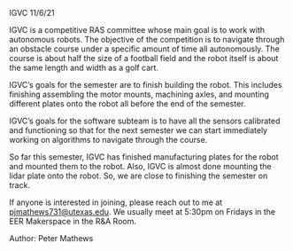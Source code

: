 IGVC 11/6/21



IGVC is a competitive RAS committee whose main goal is to work with autonomous robots. The objective of the competition is to navigate through an obstacle course under a specific amount of time all autonomously. The course is about half the size of a football field and the robot itself is about the same length and width as a golf cart. 

IGVC’s goals for the semester are to finish building the robot. This includes finishing assembling the motor mounts, machining axles, and mounting different plates onto the robot all before the end of the semester.

IGVC’s goals for the software subteam is to have all the sensors calibrated and functioning so that for the next semester we can start immediately working on algorithms to navigate through the course.

So far this semester, IGVC has finished manufacturing plates for the robot and mounted them to the robot. Also, IGVC is almost done mounting the lidar plate onto the robot. So, we are close to finishing the semester on track. 

If anyone is interested in joining, please reach out to me at [pjmathews731@utexas.edu](mailto:pjmathews731@utexas.edu). We usually meet at 5:30pm on Fridays in the EER Makerspace in the R&A Room.



Author: Peter Mathews